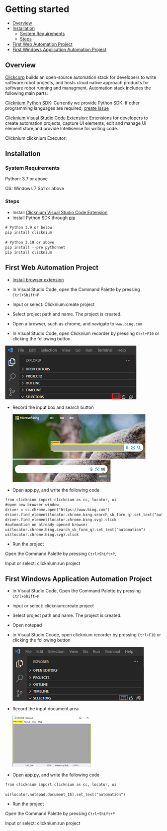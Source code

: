# Getting started<!-- {docsify-ignore-all} -->

- [Overview](#overview)
- [Installation​](#installation)
  - [System Requirements​](#system-requirements)
  - [Steps​](#steps)
- [First Web Automation Project](#first-web-automation-project)
- [First Windows Application Automation Project](#first-windows-application-automation-project)


## Overview

[Clickcorp](https://wwww.clickcorp.com) builds an open-source automation stack for developers to write software robot projects, and hosts cloud native approach products for software robot running and managment. Automation stack includes the following main parts: 

[Clicknium Python SDK](./doc/api/python/pythonsdk.md): Currently we provide Python SDK. If other programming languages are required, [create issue]()

[Clicknium Visual Studio Code Extension](./doc/developtools/vscode.md): Extensions for developers to create automation projects, capture UI elements, edit and manage UI element store,and provide Intellisense for writing code.  ​​

Clicknium clicknium Executor: 



## Installation​
### System Requirements​

Python: 3.7 or above

OS: Windows 7 Sp1 or above

### Steps​

- Install [Clicknium Visual Studio Code Extension](./doc/developtools/vscode.md)
- Install Python SDK through [pip]()

```
# Python 3.9 or below
pip install clicknium

# Python 3.10 or above
pip install --pre pythonnet
pip install clicknium
```
## First Web Automation Project
- [Install browser extension](./doc/developtools/extensions/extensions.md)
- In Visual Studio Code, open the Command Palette by pressing `Ctrl+Shift+P`
- Input or select: Clicknium:create project
- Select project path and name. The project is created.
  
- Open a browser, such as chrome, and navigate to `www.bing.com`
- In Visual Studio Code, open Clicknium recorder by pressing `Ctrl+F10` or clicking the following button    
  
![recorder button](img/recorder.png "locator recorder button")
- Record the input box and search button    
  
  ![](img/bing_input.png "bing input") ![](img/bing_searchbtn.png "bing search button")
- Open app.py, and write the following code
```
from clicknium import clicknium as cc, locator, ui
#open new browser window
driver = cc.chrome.open("https://www.bing.com")
driver.find_element(locator.chrome.bing.search_sb_form_q).set_text("automation")
driver.find_element(locator.chrome.bing.svg).click
#automation on already opened browser
ui(locator.chrome.bing.search_sb_form_q).set_text("automation")
ui(locator.chrome.bing.svg).click
```

- Run the project

Open the Command Palette by pressing `Ctrl+Shift+P`, 

Input or select: clicknium:run project

## First Windows Application Automation Project
- In Visual Studio Code, Open the Command Palette by pressing `Ctrl+Shift+P`
- Input or select: clicknium:create project
- Select project path and name. The project is created.
- Open notepad
- In Visual Studio Ccode, open clicknium recorder by pressing `Ctrl+F10` or clicking the following button   
 
  ![recorder button](img/recorder.png "locator recorder button")
- Record the input document area

  ![](img/notepad_doc.png "notepad input area")
- Open app.py, and write the following code

```
from clicknium import clicknium as cc, locator, ui

ui(locator.notepad.document_15).set_text("automation")
```
- Run the project

Open the Command Palette by pressing `Ctrl+Shift+P`

Input or select: clicknium:run project
